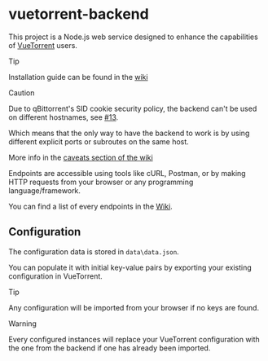 # vuetorrent-backend

This project is a Node.js web service designed to enhance the capabilities of [VueTorrent](https://github.com/VueTorrent/VueTorrent) users.

> [!TIP]
> Installation guide can be found in the [wiki](https://github.com/VueTorrent/vuetorrent-backend/wiki/Installation)

> [!CAUTION]
> Due to qBittorrent's SID cookie security policy, the backend can't be used on different hostnames, see [#13](https://github.com/VueTorrent/vuetorrent-backend/issues/13).
> 
> Which means that the only way to have the backend to work is by using different explicit ports or subroutes on the same host.
>
> More info in the [caveats section of the wiki](https://github.com/VueTorrent/vuetorrent-backend/wiki/Installation#caveats)

Endpoints are accessible using tools like cURL, Postman, or by making HTTP requests from your browser or any programming language/framework.

You can find a list of every endpoints in the [Wiki](https://github.com/VueTorrent/vuetorrent-backend/wiki/Endpoints).

## Configuration

The configuration data is stored in `data\data.json`.

You can populate it with initial key-value pairs by exporting your existing configuration in VueTorrent.

> [!TIP]
> Any configuration will be imported from your browser if no keys are found.

> [!WARNING]
> Every configured instances will replace your VueTorrent configuration with the one from the backend if one has already been imported.
> 
